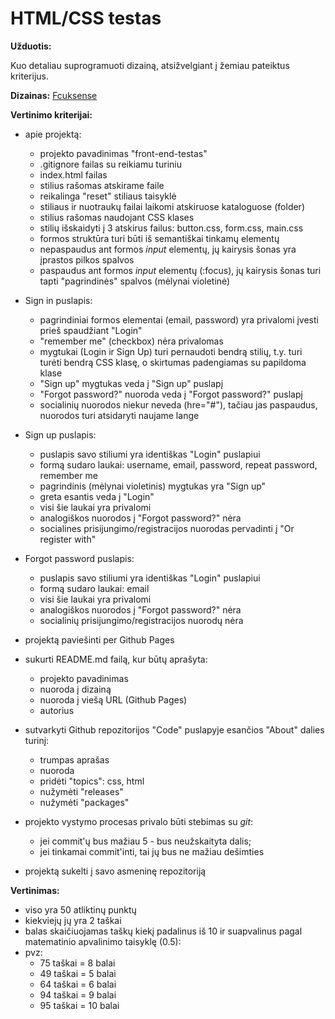 # HTML/CSS testas

**Užduotis:**

Kuo detaliau suprogramuoti dizainą, atsižvelgiant į žemiau pateiktus kriterijus.

**Dizainas:** [Fcuksense](https://cdn.discordapp.com/attachments/850245533838868480/850246623883034644/login_screen.png)

**Vertinimo kriterijai:**

- apie projektą:

  - projekto pavadinimas "front-end-testas"
  - .gitignore failas su reikiamu turiniu
  - index.html failas
  - stilius rašomas atskirame faile
  - reikalinga "reset" stiliaus taisyklė
  - stiliaus ir nuotraukų failai laikomi atskiruose kataloguose (folder)
  - stilius rašomas naudojant CSS klases
  - stilių išskaidyti į 3 atskirus failus: button.css, form.css, main.css
  - formos struktūra turi būti iš semantiškai tinkamų elementų
  - nepaspaudus ant formos _input_ elementų, jų kairysis šonas yra įprastos pilkos spalvos
  - paspaudus ant formos _input_ elementų (:focus), jų kairysis šonas turi tapti "pagrindinės" spalvos (mėlynai violetinė)

- Sign in puslapis:

  - pagrindiniai formos elementai (email, password) yra privalomi įvesti prieš spaudžiant "Login"
  - "remember me" (checkbox) nėra privalomas
  - mygtukai (Login ir Sign Up) turi pernaudoti bendrą stilių, t.y. turi turėti bendrą CSS klasę, o skirtumas padengiamas su papildoma klase
  - "Sign up" mygtukas veda į "Sign up" puslapį
  - "Forgot password?" nuoroda veda į "Forgot password?" puslapį
  - socialinių nuorodos niekur neveda (hre="#"), tačiau jas paspaudus, nuorodos turi atsidaryti naujame lange

- Sign up puslapis:

  - puslapis savo stiliumi yra identiškas "Login" puslapiui
  - formą sudaro laukai: username, email, password, repeat password, remember me
  - pagrindinis (mėlynai violetinis) mygtukas yra "Sign up"
  - greta esantis veda į "Login"
  - visi šie laukai yra privalomi
  - analogiškos nuorodos į "Forgot password?" nėra
  - socialines prisijungimo/registracijos nuorodas pervadinti į "Or register with"

- Forgot password puslapis:

  - puslapis savo stiliumi yra identiškas "Login" puslapiui
  - formą sudaro laukai: email
  - visi šie laukai yra privalomi
  - analogiškos nuorodos į "Forgot password?" nėra
  - socialinių prisijungimo/registracijos nuorodų nėra

- projektą paviešinti per Github Pages

- sukurti README.md failą, kur būtų aprašyta:

  - projekto pavadinimas
  - nuoroda į dizainą
  - nuoroda į viešą URL (Github Pages)
  - autorius

- sutvarkyti Github repozitorijos "Code" puslapyje esančios "About" dalies turinį:

  - trumpas aprašas
  - nuoroda
  - pridėti "topics": css, html
  - nužymėti "releases"
  - nužymėti "packages"

- projekto vystymo procesas privalo būti stebimas su _git_:

  - jei commit'ų bus mažiau 5 - bus neužskaityta dalis;
  - jei tinkamai commit'inti, tai jų bus ne mažiau dešimties

- projektą sukelti į savo asmeninę repozitoriją

**Vertinimas:**

- viso yra 50 atliktinų punktų
- kiekviejų jų yra 2 taškai
- balas skaičiuojamas taškų kiekį padalinus iš 10 ir suapvalinus pagal matematinio apvalinimo taisyklę (0.5):
- pvz:
  - 75 taškai = 8 balai
  - 49 taškai = 5 balai
  - 64 taškai = 6 balai
  - 94 taškai = 9 balai
  - 95 taškai = 10 balai
